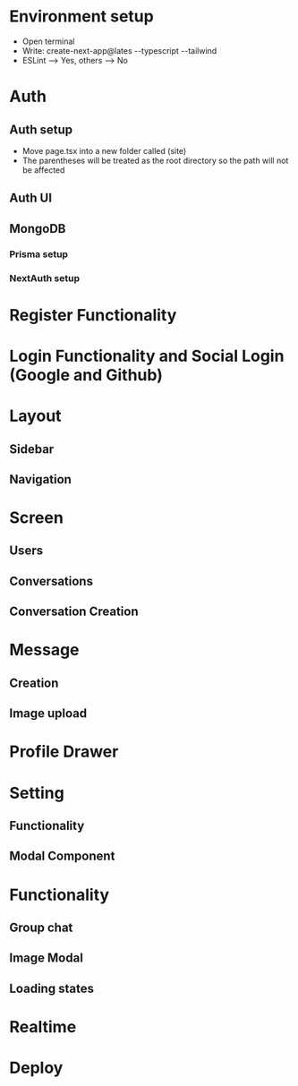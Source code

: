 # Environment setup

- Open terminal
- Write: create-next-app@lates --typescript --tailwind
- ESLint --> Yes, others --> No

# Auth

## Auth setup

- Move page.tsx into a new folder called (site)
- The parentheses will be treated as the root directory so the path will not be affected

## Auth UI

## MongoDB

### Prisma setup

### NextAuth setup

# Register Functionality

# Login Functionality and Social Login (Google and Github)

# Layout

## Sidebar

## Navigation

# Screen

## Users

## Conversations

## Conversation Creation

# Message

## Creation

## Image upload

# Profile Drawer

# Setting

## Functionality

## Modal Component

# Functionality

## Group chat

## Image Modal

## Loading states

# Realtime

# Deploy
